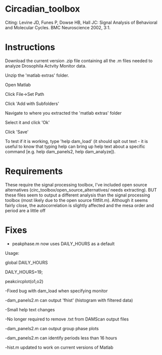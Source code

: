 # Circadian_toolbox

Citing:
Levine JD, Funes P, Dowse HB, Hall JC: Signal Analysis of Behavioral and Molecular Cycles. BMC Neuroscience 2002, 3:1. 

# Instructions
Download the current version .zip file containing all the .m files needed to analyze Drosophila Actvity Monitor data.

Unzip the 'matlab extras' folder.

Open Matlab

Click File->Set Path

Click 'Add with Subfolders'

Navigate to where you extracted the 'matlab extras' folder

Select it and click 'Ok'

Click 'Save'

To test if it is working, type 'help dam_load' (it should spit out text - it is useful to know that typing help can bring up help text
about a specific command [e.g. help dam_panels2, help dam_analyze]).

# Requirements
These require the signal processing toolbox, I've included open source alternatives (circ_toolbox/open_source_alternatives/ needs extracting). BUT these files seem to output a different
analysis than the signal processing toolbox (most likely due to the open source filtfilt.m). Although it seems fairly close, the autocorrelation is
slightly affected and the mesa order and period are a little off

# Fixes
- peakphase.m now uses DAILY_HOURS as a default

Usage:

global DAILY_HOURS

DAILY_HOURS=19;

peakcircplot(o1,o2)

-Fixed bug with dam_load when specifying monitor

-dam_panels2.m can output 'fhist' (histogram with filtered data)

-Small help text changes

-No longer required to remove .txt from DAMScan output files

-dam_panels2.m can output group phase plots

-dam_panels2.m can identify periods less than 16 hours

-hist.m updated to work on current versions of Matlab
